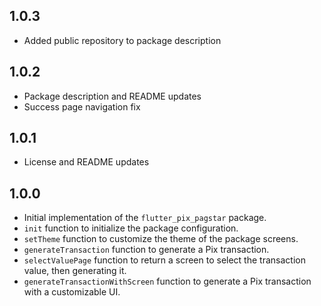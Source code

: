 ## 1.0.3
- Added public repository to package description

## 1.0.2
- Package description and README updates
- Success page navigation fix

## 1.0.1
- License and README updates

## 1.0.0

- Initial implementation of the `flutter_pix_pagstar` package.
- `init` function to initialize the package configuration.
- `setTheme` function to customize the theme of the package screens.
- `generateTransaction` function to generate a Pix transaction.
- `selectValuePage` function to return a screen to select the transaction value, then generating it.
- `generateTransactionWithScreen` function to generate a Pix transaction with a customizable UI.
